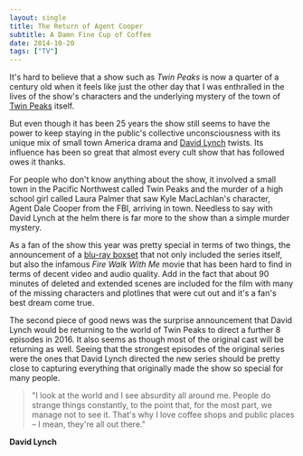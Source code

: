```yaml
---
layout: single
title: The Return of Agent Cooper
subtitle: A Damn Fine Cup of Coffee
date: 2014-10-20
tags: ["TV"]
---
```


It's hard to believe that a show such as *Twin Peaks* is now a quarter of a century old when it feels like just the other day that I was enthralled in the lives of the show's characters and the underlying mystery of the town of [Twin Peaks][1] itself.

But even though it has been 25 years the show still seems to have the power to keep staying in the public's collective unconsciousness with its unique mix of small town America drama and [David Lynch][2] twists. Its influence has been so great that almost every cult show that has followed owes it thanks.

For people who don't know anything about the show, it involved a small town in the Pacific Northwest called Twin Peaks and the murder of a high school girl called Laura Palmer that saw Kyle MacLachlan's character, Agent Dale Cooper from the FBI, arriving in town. Needless to say with David Lynch at the helm there is far more to the show than a simple murder mystery.

As a fan of the show this year was pretty special in terms of two things, the announcement of a [blu-ray boxset][3] that not only included the series itself, but also the infamous *Fire Walk With Me* movie that has been hard to find in terms of decent video and audio quality. Add in the fact that about 90 minutes of deleted and extended scenes are included for the film with many of the missing characters and plotlines that were cut out and it's a fan's best dream come true.

The second piece of good news was the surprise announcement that David Lynch would be returning to the world of Twin Peaks to direct a further 8 episodes in 2016. It also seems as though most of the original cast will be returning as well. Seeing that the strongest episodes of the original series were the ones that David Lynch directed the new series should be pretty close to capturing everything that originally made the show so special for many people.

> "I look at the world and I see absurdity all around me. People do strange things constantly, to the point that, for the most part, we manage not to see it. That's why I love coffee shops and public places – I mean, they're all out there."

**David Lynch**

 [1]: https://en.wikipedia.org/wiki/Twin_Peaks
 [2]: https://en.wikipedia.org/wiki/David_Lynch
 [3]: http://a.co/bcoezW1
